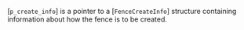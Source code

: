 [`p_create_info`] is a pointer to a [`FenceCreateInfo`] structure
containing information about how the fence is to be created.